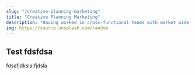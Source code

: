 ```yaml
---
slug: "/creative-planning-marketing"
title: "Creative Planning Marketing"
description: "Having worked in cross-functional teams with market wide partnerships, we are proud to be…"
img: https://source.unsplash.com/random
---
```


## Test fdsfdsa

fdsafjdksla;fjdsla
